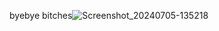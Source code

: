 byebye bitches![Screenshot_20240705-135218](https://github.com/user-attachments/assets/8f865d42-32a1-4b03-837c-408596abd790)

